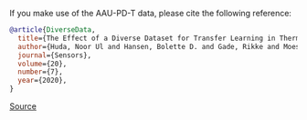 If you make use of the AAU-PD-T data, please cite the following reference:

``` bibtex
@article{DiverseData,
  title={The Effect of a Diverse Dataset for Transfer Learning in Thermal Person Detection},
  author={Huda, Noor Ul and Hansen, Bolette D. and Gade, Rikke and Moeslund, Thomas B},
  journal={Sensors},
  volume={20},
  number={7},
  year={2020},
}
```

[Source](https://www.kaggle.com/datasets/noorulhuda90/aaupdt)